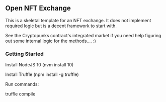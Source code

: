 ## Open NFT Exchange 
 
This is a skeletal template for an NFT exchange.  It does not implement required logic but is a decent framework to start with. 

See the Cryptopunks contract's integrated market if you need help figuring out some internal logic for the methods.... :)  



### Getting Started 
Install NodeJS 10 (nvm install 10)

Install Truffle (npm install -g truffle)


Run commands: 

truffle compile 

